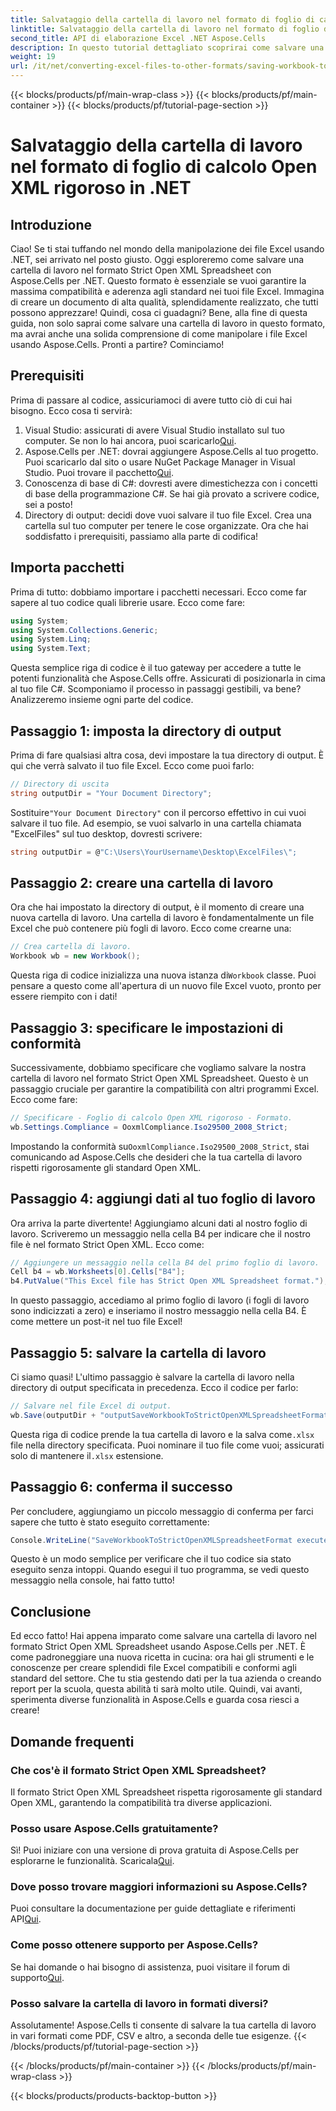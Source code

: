 ```yaml
---
title: Salvataggio della cartella di lavoro nel formato di foglio di calcolo Open XML rigoroso in .NET
linktitle: Salvataggio della cartella di lavoro nel formato di foglio di calcolo Open XML rigoroso in .NET
second_title: API di elaborazione Excel .NET Aspose.Cells
description: In questo tutorial dettagliato scoprirai come salvare una cartella di lavoro nel formato Strict Open XML Spreadsheet utilizzando Aspose.Cells per .NET.
weight: 19
url: /it/net/converting-excel-files-to-other-formats/saving-workbook-to-strict-open-xml-spreadsheet-format/
---
```


{{< blocks/products/pf/main-wrap-class >}}
{{< blocks/products/pf/main-container >}}
{{< blocks/products/pf/tutorial-page-section >}}

# Salvataggio della cartella di lavoro nel formato di foglio di calcolo Open XML rigoroso in .NET

## Introduzione
Ciao! Se ti stai tuffando nel mondo della manipolazione dei file Excel usando .NET, sei arrivato nel posto giusto. Oggi esploreremo come salvare una cartella di lavoro nel formato Strict Open XML Spreadsheet con Aspose.Cells per .NET. Questo formato è essenziale se vuoi garantire la massima compatibilità e aderenza agli standard nei tuoi file Excel. Immagina di creare un documento di alta qualità, splendidamente realizzato, che tutti possono apprezzare!
Quindi, cosa ci guadagni? Bene, alla fine di questa guida, non solo saprai come salvare una cartella di lavoro in questo formato, ma avrai anche una solida comprensione di come manipolare i file Excel usando Aspose.Cells. Pronti a partire? Cominciamo!
## Prerequisiti
Prima di passare al codice, assicuriamoci di avere tutto ciò di cui hai bisogno. Ecco cosa ti servirà:
1.  Visual Studio: assicurati di avere Visual Studio installato sul tuo computer. Se non lo hai ancora, puoi scaricarlo[Qui](https://visualstudio.microsoft.com/).
2.  Aspose.Cells per .NET: dovrai aggiungere Aspose.Cells al tuo progetto. Puoi scaricarlo dal sito o usare NuGet Package Manager in Visual Studio. Puoi trovare il pacchetto[Qui](https://releases.aspose.com/cells/net/).
3. Conoscenza di base di C#: dovresti avere dimestichezza con i concetti di base della programmazione C#. Se hai già provato a scrivere codice, sei a posto!
4. Directory di output: decidi dove vuoi salvare il tuo file Excel. Crea una cartella sul tuo computer per tenere le cose organizzate.
Ora che hai soddisfatto i prerequisiti, passiamo alla parte di codifica!
## Importa pacchetti
Prima di tutto: dobbiamo importare i pacchetti necessari. Ecco come far sapere al tuo codice quali librerie usare. Ecco come fare:
```csharp
using System;
using System.Collections.Generic;
using System.Linq;
using System.Text;
```
Questa semplice riga di codice è il tuo gateway per accedere a tutte le potenti funzionalità che Aspose.Cells offre. Assicurati di posizionarla in cima al tuo file C#. 
Scomponiamo il processo in passaggi gestibili, va bene? Analizzeremo insieme ogni parte del codice.
## Passaggio 1: imposta la directory di output
Prima di fare qualsiasi altra cosa, devi impostare la tua directory di output. È qui che verrà salvato il tuo file Excel. Ecco come puoi farlo:
```csharp
// Directory di uscita
string outputDir = "Your Document Directory";
```
 Sostituire`"Your Document Directory"` con il percorso effettivo in cui vuoi salvare il tuo file. Ad esempio, se vuoi salvarlo in una cartella chiamata "ExcelFiles" sul tuo desktop, dovresti scrivere:
```csharp
string outputDir = @"C:\Users\YourUsername\Desktop\ExcelFiles\";
```
## Passaggio 2: creare una cartella di lavoro
Ora che hai impostato la directory di output, è il momento di creare una nuova cartella di lavoro. Una cartella di lavoro è fondamentalmente un file Excel che può contenere più fogli di lavoro. Ecco come crearne una:
```csharp
// Crea cartella di lavoro.
Workbook wb = new Workbook();
```
 Questa riga di codice inizializza una nuova istanza di`Workbook` classe. Puoi pensare a questo come all'apertura di un nuovo file Excel vuoto, pronto per essere riempito con i dati!
## Passaggio 3: specificare le impostazioni di conformità
Successivamente, dobbiamo specificare che vogliamo salvare la nostra cartella di lavoro nel formato Strict Open XML Spreadsheet. Questo è un passaggio cruciale per garantire la compatibilità con altri programmi Excel. Ecco come fare:
```csharp
// Specificare - Foglio di calcolo Open XML rigoroso - Formato.
wb.Settings.Compliance = OoxmlCompliance.Iso29500_2008_Strict;
```
 Impostando la conformità su`OoxmlCompliance.Iso29500_2008_Strict`, stai comunicando ad Aspose.Cells che desideri che la tua cartella di lavoro rispetti rigorosamente gli standard Open XML.
## Passaggio 4: aggiungi dati al tuo foglio di lavoro
Ora arriva la parte divertente! Aggiungiamo alcuni dati al nostro foglio di lavoro. Scriveremo un messaggio nella cella B4 per indicare che il nostro file è nel formato Strict Open XML. Ecco come:
```csharp
// Aggiungere un messaggio nella cella B4 del primo foglio di lavoro.
Cell b4 = wb.Worksheets[0].Cells["B4"];
b4.PutValue("This Excel file has Strict Open XML Spreadsheet format.");
```
In questo passaggio, accediamo al primo foglio di lavoro (i fogli di lavoro sono indicizzati a zero) e inseriamo il nostro messaggio nella cella B4. È come mettere un post-it nel tuo file Excel!
## Passaggio 5: salvare la cartella di lavoro
Ci siamo quasi! L'ultimo passaggio è salvare la cartella di lavoro nella directory di output specificata in precedenza. Ecco il codice per farlo:
```csharp
// Salvare nel file Excel di output.
wb.Save(outputDir + "outputSaveWorkbookToStrictOpenXMLSpreadsheetFormat.xlsx", SaveFormat.Xlsx);
```
 Questa riga di codice prende la tua cartella di lavoro e la salva come`.xlsx` file nella directory specificata. Puoi nominare il tuo file come vuoi; assicurati solo di mantenere il`.xlsx` estensione.
## Passaggio 6: conferma il successo
Per concludere, aggiungiamo un piccolo messaggio di conferma per farci sapere che tutto è stato eseguito correttamente:
```csharp
Console.WriteLine("SaveWorkbookToStrictOpenXMLSpreadsheetFormat executed successfully.");
```
Questo è un modo semplice per verificare che il tuo codice sia stato eseguito senza intoppi. Quando esegui il tuo programma, se vedi questo messaggio nella console, hai fatto tutto!
## Conclusione
Ed ecco fatto! Hai appena imparato come salvare una cartella di lavoro nel formato Strict Open XML Spreadsheet usando Aspose.Cells per .NET. È come padroneggiare una nuova ricetta in cucina: ora hai gli strumenti e le conoscenze per creare splendidi file Excel compatibili e conformi agli standard del settore.
Che tu stia gestendo dati per la tua azienda o creando report per la scuola, questa abilità ti sarà molto utile. Quindi, vai avanti, sperimenta diverse funzionalità in Aspose.Cells e guarda cosa riesci a creare!
## Domande frequenti
### Che cos'è il formato Strict Open XML Spreadsheet?
Il formato Strict Open XML Spreadsheet rispetta rigorosamente gli standard Open XML, garantendo la compatibilità tra diverse applicazioni.
### Posso usare Aspose.Cells gratuitamente?
 Sì! Puoi iniziare con una versione di prova gratuita di Aspose.Cells per esplorarne le funzionalità. Scaricala[Qui](https://releases.aspose.com/).
### Dove posso trovare maggiori informazioni su Aspose.Cells?
 Puoi consultare la documentazione per guide dettagliate e riferimenti API[Qui](https://reference.aspose.com/cells/net/).
### Come posso ottenere supporto per Aspose.Cells?
 Se hai domande o hai bisogno di assistenza, puoi visitare il forum di supporto[Qui](https://forum.aspose.com/c/cells/9).
### Posso salvare la cartella di lavoro in formati diversi?
Assolutamente! Aspose.Cells ti consente di salvare la tua cartella di lavoro in vari formati come PDF, CSV e altro, a seconda delle tue esigenze.
{{< /blocks/products/pf/tutorial-page-section >}}

{{< /blocks/products/pf/main-container >}}
{{< /blocks/products/pf/main-wrap-class >}}

{{< blocks/products/products-backtop-button >}}
